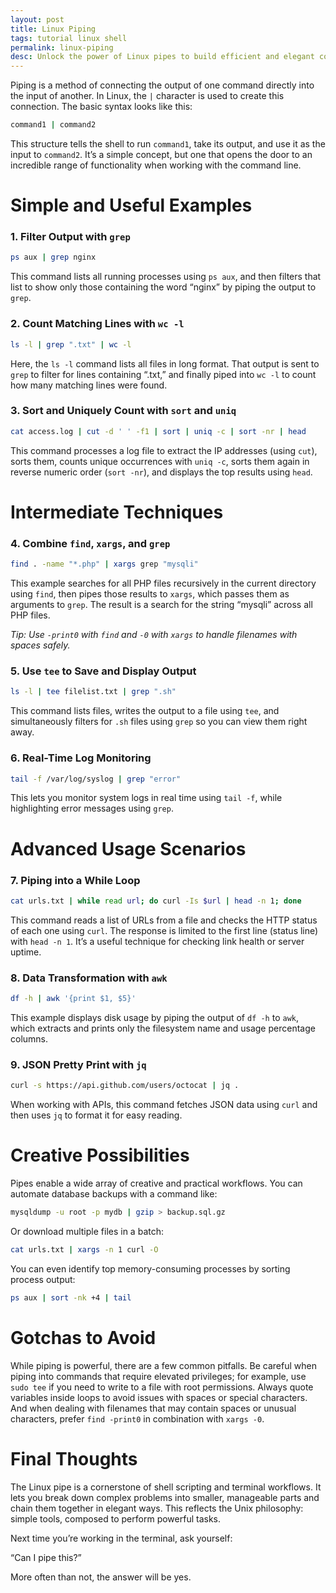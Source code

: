 ```yaml
---
layout: post
title: Linux Piping
tags: tutorial linux shell
permalink: linux-piping
desc: Unlock the power of Linux pipes to build efficient and elegant command-line workflows.
---
```


Piping is a method of connecting the output of one command directly into the input of another. In Linux, the `|` character is used to create this connection. The basic syntax looks like this:

```bash
command1 | command2
```

This structure tells the shell to run `command1`, take its output, and use it as the input to `command2`. It’s a simple concept, but one that opens the door to an incredible range of functionality when working with the command line.

# Simple and Useful Examples

### 1. Filter Output with `grep`

```bash
ps aux | grep nginx
```

This command lists all running processes using `ps aux`, and then filters that list to show only those containing the word “nginx” by piping the output to `grep`.

### 2. Count Matching Lines with `wc -l`

```bash
ls -l | grep ".txt" | wc -l
```

Here, the `ls -l` command lists all files in long format. That output is sent to `grep` to filter for lines containing “.txt,” and finally piped into `wc -l` to count how many matching lines were found.

### 3. Sort and Uniquely Count with `sort` and `uniq`

```bash
cat access.log | cut -d ' ' -f1 | sort | uniq -c | sort -nr | head
```

This command processes a log file to extract the IP addresses (using `cut`), sorts them, counts unique occurrences with `uniq -c`, sorts them again in reverse numeric order (`sort -nr`), and displays the top results using `head`.

# Intermediate Techniques

### 4. Combine `find`, `xargs`, and `grep`

```bash
find . -name "*.php" | xargs grep "mysqli"
```

This example searches for all PHP files recursively in the current directory using `find`, then pipes those results to `xargs`, which passes them as arguments to `grep`. The result is a search for the string “mysqli” across all PHP files.

*Tip: Use `-print0` with `find` and `-0` with `xargs` to handle filenames with spaces safely.*

### 5. Use `tee` to Save and Display Output

```bash
ls -l | tee filelist.txt | grep ".sh"
```

This command lists files, writes the output to a file using `tee`, and simultaneously filters for `.sh` files using `grep` so you can view them right away.

### 6. Real-Time Log Monitoring

```bash
tail -f /var/log/syslog | grep "error"
```

This lets you monitor system logs in real time using `tail -f`, while highlighting error messages using `grep`.

# Advanced Usage Scenarios

### 7. Piping into a While Loop

```bash
cat urls.txt | while read url; do curl -Is $url | head -n 1; done
```

This command reads a list of URLs from a file and checks the HTTP status of each one using `curl`. The response is limited to the first line (status line) with `head -n 1`. It’s a useful technique for checking link health or server uptime.

### 8. Data Transformation with `awk`

```bash
df -h | awk '{print $1, $5}'
```

This example displays disk usage by piping the output of `df -h` to `awk`, which extracts and prints only the filesystem name and usage percentage columns.

### 9. JSON Pretty Print with `jq`

```bash
curl -s https://api.github.com/users/octocat | jq .
```

When working with APIs, this command fetches JSON data using `curl` and then uses `jq` to format it for easy reading.

# Creative Possibilities

Pipes enable a wide array of creative and practical workflows. You can automate database backups with a command like:

```bash
mysqldump -u root -p mydb | gzip > backup.sql.gz
```

Or download multiple files in a batch:

```bash
cat urls.txt | xargs -n 1 curl -O
```

You can even identify top memory-consuming processes by sorting process output:

```bash
ps aux | sort -nk +4 | tail
```

# Gotchas to Avoid

While piping is powerful, there are a few common pitfalls. Be careful when piping into commands that require elevated privileges; for example, use `sudo tee` if you need to write to a file with root permissions. Always quote variables inside loops to avoid issues with spaces or special characters. And when dealing with filenames that may contain spaces or unusual characters, prefer `find -print0` in combination with `xargs -0`.

# Final Thoughts

The Linux pipe is a cornerstone of shell scripting and terminal workflows. It lets you break down complex problems into smaller, manageable parts and chain them together in elegant ways. This reflects the Unix philosophy: simple tools, composed to perform powerful tasks.

Next time you’re working in the terminal, ask yourself:

“Can I pipe this?”

More often than not, the answer will be yes.
